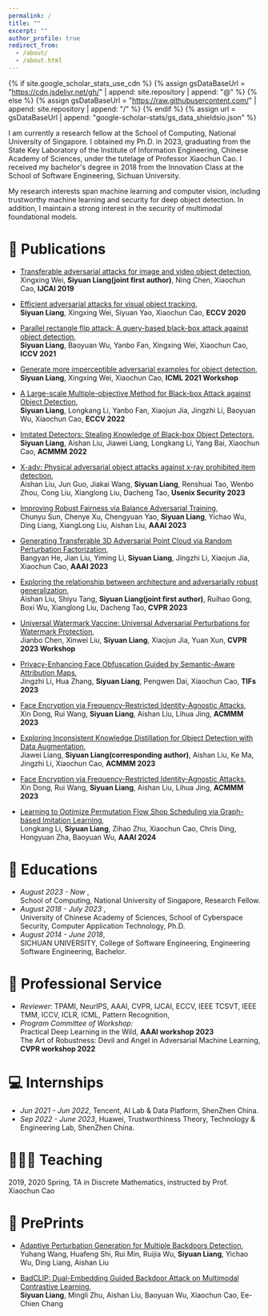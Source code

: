 ```yaml
---
permalink: /
title: ""
excerpt: ""
author_profile: true
redirect_from: 
  - /about/
  - /about.html
---
```


{% if site.google_scholar_stats_use_cdn %}
{% assign gsDataBaseUrl = "https://cdn.jsdelivr.net/gh/" | append: site.repository | append: "@" %}
{% else %}
{% assign gsDataBaseUrl = "https://raw.githubusercontent.com/" | append: site.repository | append: "/" %}
{% endif %}
{% assign url = gsDataBaseUrl | append: "google-scholar-stats/gs_data_shieldsio.json" %}

<span class='anchor' id='about-me'></span>

I am currently a research fellow at the School of Computing, National University of Singapore. I obtained my Ph.D. in 2023, graduating from the State Key Laboratory of the Institute of Information Engineering, Chinese Academy of Sciences, under the tutelage of Professor Xiaochun Cao. I received my bachelor's degree in 2018 from the Innovation Class at the School of Software Engineering, Sichuan University.

My research interests span machine learning and computer vision, including trustworthy machine learning and security for deep object detection. In addition, I maintain a strong interest in the security of multimodal foundational models.
 
# 📝 Publications 

- [Transferable adversarial attacks for image and video object detection](https://arxiv.org/pdf/1811.12641.pdf),  
Xingxing Wei, **Siyuan Liang(joint first author)**, Ning Chen, Xiaochun Cao, **IJCAI 2019**

- [Efficient adversarial attacks for visual object tracking](https://arxiv.org/pdf/2201.08970),  
**Siyuan Liang**, Xingxing Wei, Siyuan  Yao, Xiaochun Cao, **ECCV 2020**

- [Parallel rectangle flip attack: A query-based black-box attack against object detection](https://arxiv.org/pdf/2008.00217.pdf),  
 **Siyuan Liang**, Baoyuan Wu, Yanbo Fan, Xingxing Wei, Xiaochun Cao, **ICCV 2021**
  
- [Generate more imperceptible adversarial examples for object detection]([https://arxiv.org/pdf/2008.00217.pdf](https://openreview.net/pdf?id=TtVtQQanpo6)),  
 **Siyuan Liang**, Xingxing Wei, Xiaochun Cao, **ICML 2021 Workshop**

- [A Large-scale Multiple-objective Method for Black-box Attack against Object Detection](https://arxiv.org/abs/2209.07790),  
**Siyuan Liang**, Longkang Li, Yanbo Fan, Xiaojun Jia, Jingzhi Li, Baoyuan Wu, Xiaochun Cao, **ECCV 2022**

- [Imitated Detectors: Stealing Knowledge of Black-box Object Detectors](https://scst.sysu.edu.cn/docs/20220718132716248974.pdf),   
**Siyuan Liang**,  Aishan Liu, Jiawei Liang, Longkang Li, Yang Bai, Xiaochun Cao, **ACMMM 2022**

- [X-adv: Physical adversarial object attacks against x-ray prohibited item detection](https://www.usenix.org/system/files/sec23fall-prepub-34-liu-aishan.pdf),   
Aishan Liu, Jun Guo, Jiakai Wang, **Siyuan Liang**, Renshuai Tao, Wenbo Zhou, Cong Liu, Xianglong Liu, Dacheng Tao, **Usenix Security 2023**

- [Improving Robust Fairness via Balance Adversarial Training](https://arxiv.org/pdf/2209.07534),   
Chunyu Sun, Chenye Xu, Chengyuan Yao, **Siyuan Liang**, Yichao Wu, Ding Liang, XiangLong Liu, Aishan Liu, **AAAI 2023**

- [Generating Transferable 3D Adversarial Point Cloud via Random Perturbation Factorization](https://ojs.aaai.org/index.php/AAAI/article/view/25154),  
Bangyan He, Jian Liu, Yiming Li, **Siyuan Liang**, Jingzhi Li, Xiaojun Jia, Xiaochun Cao, **AAAI 2023**

- [Exploring the relationship between architecture and adversarially robust generalization](https://arxiv.org/pdf/2209.14105.pdf),  
Aishan Liu, Shiyu Tang, **Siyuan Liang(joint first author)**, Ruihao Gong, Boxi Wu, Xianglong Liu, Dacheng Tao, **CVPR 2023**

- [Universal Watermark Vaccine: Universal Adversarial Perturbations for Watermark Protection](https://openaccess.thecvf.com/content/CVPR2023W/AML/papers/Chen_Universal_Watermark_Vaccine_Universal_Adversarial_Perturbations_for_Watermark_Protection_CVPRW_2023_paper.pdf),  
Jianbo Chen, Xinwei Liu, **Siyuan Liang**, Xiaojun Jia, Yuan Xun, **CVPR 2023 Workshop**

- [Privacy-Enhancing Face Obfuscation Guided by Semantic-Aware Attribution Maps](https://ieeexplore.ieee.org/abstract/document/10143276/),  
Jingzhi Li, Hua Zhang, **Siyuan Liang**, Pengwen Dai, Xiaochun Cao, **TIFs 2023**

- [Face Encryption via Frequency-Restricted Identity-Agnostic Attacks](https://dl.acm.org/doi/pdf/10.1145/3581783.3612233),  
Xin Dong, Rui Wang, **Siyuan Liang**, Aishan Liu, Lihua Jing, **ACMMM 2023**

- [Exploring Inconsistent Knowledge Distillation for Object Detection with Data Augmentation](https://ieeexplore.ieee.org/abstract/document/10143276/),  
Jiawei Liang, **Siyuan Liang(corresponding author)**, Aishan Liu, Ke Ma, Jingzhi Li, Xiaochun Cao, **ACMMM 2023**

- [Face Encryption via Frequency-Restricted Identity-Agnostic Attacks](https://ieeexplore.ieee.org/abstract/document/10143276/),  
Xin Dong, Rui Wang, **Siyuan Liang**, Aishan Liu, Lihua Jing, **ACMMM 2023**

- [Learning to Optimize Permutation Flow Shop Scheduling via Graph-based Imitation Learning](https://arxiv.org/pdf/2210.17178.pdf),  
Longkang Li, **Siyuan Liang**, Zihao Zhu, Xiaochun Cao, Chris Ding, Hongyuan Zha, Baoyuan Wu, **AAAI 2024**

# 📖 Educations
- *August 2023 - Now*      ,   
School of Computing, National University of Singapore, Research Fellow. 
- *August 2018 - July 2023*      ,   
University of Chinese Academy of Sciences, School of Cyberspace Security, Computer Application Technology, Ph.D. 
- *August 2014 - June 2018*,   
SICHUAN UNIVERSITY, College of Software Engineering, Engineering Software Engineering, Bachelor.

# 💬 Professional Service
- *Reviewer*: TPAMI, NeurIPS, AAAI, CVPR, IJCAI, ECCV, IEEE TCSVT, IEEE TMM, ICCV, ICLR, ICML, Pattern Recognition, 
- *Program Committee of Workshop:*   
 Practical Deep Learning in the Wild, **AAAI workshop 2023**  
 The Art of Robustness: Devil and Angel in Adversarial Machine Learning, **CVPR workshop 2022**


# 💻 Internships
- *Jun 2021 - Jun 2022*, Tencent, AI Lab & Data Platform, ShenZhen China.
- *Sep 2022 - June 2023*, Huawei, Trustworthiness Theory, Technology & Engineering Lab, ShenZhen China.

# 👩🏻‍🏫 Teaching
2019, 2020 Spring, TA in Discrete Mathematics, instructed by Prof. Xiaochun Cao

# 📝 PrePrints
- [Adaptive Perturbation Generation for Multiple Backdoors Detection](https://arxiv.org/pdf/2209.05244.pdf),  
Yuhang Wang, Huafeng Shi, Rui Min, Ruijia Wu, **Siyuan Liang**, Yichao Wu, Ding Liang, Aishan Liu
  
- [BadCLIP: Dual-Embedding Guided Backdoor Attack on Multimodal Contrastive Learning](https://arxiv.org/pdf/2311.12075.pdf),  
**Siyuan Liang**, Mingli Zhu, Aishan Liu, Baoyuan Wu, Xiaochun Cao, Ee-Chien Chang

